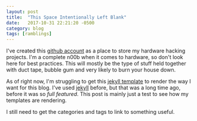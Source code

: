 ```yaml
---
layout: post
title:  "This Space Intentionally Left Blank"
date:   2017-10-31 22:21:20 -0500
category: blog
tags: [ramblings]
---
```


I've created this [github account](http://github.com/0xc0ded) as a place to store my hardware hacking projects. I'm a complete n00b when it comes to hardware, so don't look here for best practices. This will mostly be the type of stuff held together with duct tape, bubble gum and very likely to burn your house down.

As of right now, I'm struggling to get this [jekyll template](https://github.com/pages-themes/hacker) to render the way I want for this blog. I've used [jekyll](https://jekyllrb.com/) before, but that was a long time ago, before it was so _full featured_. This post is mainly just a test to see how my templates are rendering.

I still need to get the categories and tags to link to something useful.